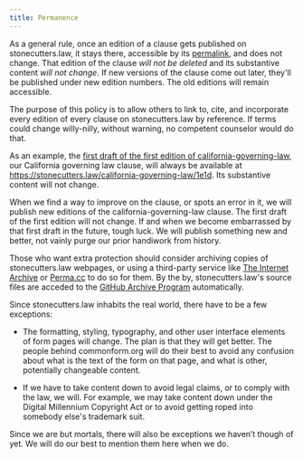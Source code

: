 ```yaml
---
title: Permanence
---
```


As a general rule, once an edition of a clause gets published on stonecutters.law, it stays there, accessible by its [permalink](https://en.wikipedia.org/wiki/Permalink), and does not change.  That edition of the clause _will not be deleted_ and its substantive content _will not change_.  If new versions of the clause come out later, they'll be published under new edition numbers.  The old editions will remain accessible.

The purpose of this policy is to allow others to link to, cite, and incorporate every edition of every clause on stonecutters.law by reference.  If terms could change willy-nilly, without warning, no competent counselor would do that.

As an example, the [first draft of the first edition of california-governing-law](https://stonecutters.law/california-governing-law/1e1d), our California governing law clause, will always be available at <https://stonecutters.law/california-governing-law/1e1d>. Its substantive content will not change.

When we find a way to improve on the clause, or spots an error in it, we will publish new editions of the california-governing-law clause.  The first draft of the first edition will not change. If and when we become embarrassed by that first draft in the future, tough luck.  We will publish something new and better, not vainly purge our prior handiwork from history.

Those who want extra protection should consider archiving copies of stonecutters.law webpages, or using a third-party service like [The Internet Archive](https://archive.org/) or [Perma.cc](https://perma.cc) to do so for them.  By the by, stonecutters.law's source files are acceded to the [GitHub Archive Program](https://archiveprogram.github.com/) automatically.

Since stonecutters.law inhabits the real world, there have to be a few exceptions:

- The formatting, styling, typography, and other user interface elements of form pages will change. The plan is that they will get better. The people behind commonform.org will do their best to avoid any confusion about what is the text of the form on that page, and what is other, potentially changeable content.

- If we have to take content down to avoid legal claims, or to comply with the law, we will. For example, we may take content down under the Digital Millennium Copyright Act or to avoid getting roped into somebody else's trademark suit.

Since we are but mortals, there will also be exceptions we haven’t though of yet.  We will do our best to mention them here when we do.

